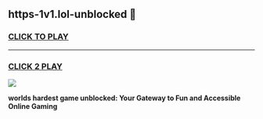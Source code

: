 
## https-1v1.lol-unblocked 👋
<h3>
<a href="https://premium.freeplayer.one?title=https-1v1.lol-unblocked&ref=14F">CLICK TO PLAY</a></h3>
<hr>

<h3>
<a href="https://premium.freeplayer.one?title=https-1v1.lol-unblocked&ref=14F">CLICK 2 PLAY</a>
  
</h3>

<a href="https://premium.freeplayer.one?title=https-1v1.lol-unblocked&ref=12F/"><img src="https://clearcache.store/games.png"></a>


**worlds hardest game unblocked: Your Gateway to Fun and Accessible Online Gaming**
